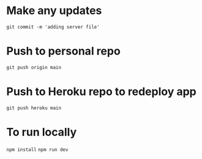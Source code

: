 # Make any updates
`git commit -m 'adding server file'`

# Push to personal repo
`git push origin main`

# Push to Heroku repo to redeploy app
`git push heroku main`

# To run locally
`npm install`
`npm run dev`
